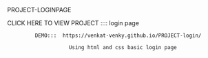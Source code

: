 PROJECT-LOGINPAGE

CLICK HERE TO VIEW PROJECT   ::::  login page
                  
             DEMO:::  https://venkat-venky.github.io/PROJECT-login/
    
                        Using html and css basic login page 
    
